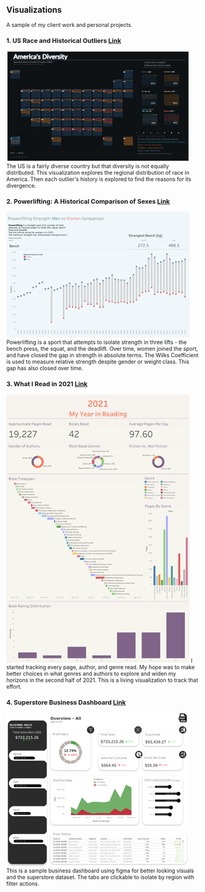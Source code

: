 ## Visualizations
A sample of my client work and personal projects.

### 1. US Race and Historical Outliers [Link](https://public.tableau.com/app/profile/andrew.shrout/viz/RaceintheUSA/AMERICASDIVERSITYMIX)
<img src="images/diversity.png?raw=true"/>
The US is a fairly diverse country but that diversity is not equally distributed. This visualization explores the regional distribution of race in America. Then each outlier's history is explored to find the reasons for its divergence.

### 2. Powerlifting: A Historical Comparison of Sexes [Link](https://public.tableau.com/app/profile/andrew.shrout/viz/MaleandFemalePowerliftingAcrossTime/Dashboard1)
<img src="images/powerlifting.png?raw=true"/>
Powerlifting is a sport that attempts to isolate strength in three lifts - the bench press, the squat, and the deadlift. Over time, women joined the sport, and have closed the gap in strength in absolute terms. The Wilks Coefficient is used to measure relative strength despite gender or weight class. This gap has also closed over time.

### 3. What I Read in 2021 [Link](https://public.tableau.com/app/profile/andrew.shrout/viz/WhatIReadin2021/Dashboard1)
<img src="images/reading.png?raw=true"/>
I started tracking every page, author, and genre read. My hope was to make better choices in what genres and authors to explore and widen my horizons in the second half of 2021. This is a living visualization to track that effort.

### 4. Superstore Business Dashboard [Link](https://public.tableau.com/app/profile/andrew.shrout/viz/SuperstoreBusinessDashboard_16299113506100/Dashboard)
<img src="images/business.png?raw=true"/>
This is a sample business dashboard using figma for better looking visuals and the superstore dataset. The tabs are clickable to isolate by region with filter actions.

